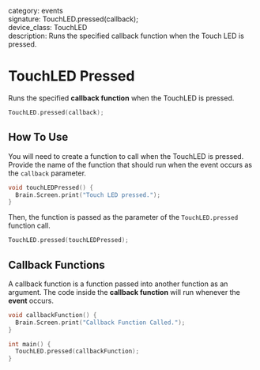 category: events  
signature: TouchLED.pressed(callback);  
device_class: TouchLED  
description: Runs the specified callback function when the Touch LED is pressed.  

# TouchLED Pressed

Runs the specified **callback function** when the TouchLED is pressed.

```cpp
TouchLED.pressed(callback);
```

## How To Use

You will need to create a function to call when the TouchLED is pressed. Provide the name of the function that should run when the event occurs as the `callback` parameter.

```cpp
void touchLEDPressed() {
  Brain.Screen.print("Touch LED pressed.");
}
```
Then, the function is passed as the parameter of the `TouchLED.pressed` function call.

```cpp
TouchLED.pressed(touchLEDPressed);
```

## Callback Functions

A callback function is a function passed into another function as an argument. The code inside the **callback function** will run whenever the **event** occurs. 

```cpp
void callbackFunction() {
  Brain.Screen.print("Callback Function Called.");
}

int main() {
  TouchLED.pressed(callbackFunction);
}
```

<advanced>
</advanced>